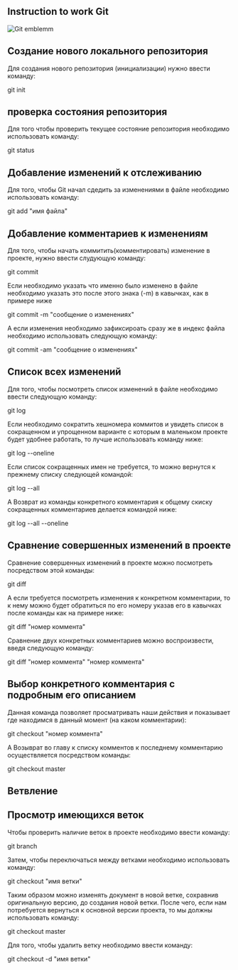 ## **Instruction to work Git**

![Git emblemm](gitt.png)

## Создание нового локального репозитория

Для создания нового репозитория (инициализации) нужно ввести команду: 

git init

## проверка состояния репозитория

Для того чтобы проверить текущее состояние репозитория необходимо использовать команду:

git status

## Добавление изменений к отслеживанию

 Для того, чтобы Git начал сдедить за изменениями в файле необходимо использовать команду:

git add "имя файла" 

## Добавление комментариев к изменениям

Для того, чтобы начать коммитить(комментировать) изменение в проекте, нужно ввести слудующую команду: 

git commit 

Если необходимо указать что именно было изменено в файле необходимо указать это после этого знака  (-m)  в кавычках, как в примере ниже

git commit -m "сообщение о изменениях"

А если изменения необходимо зафиксироать сразу же в индекс файла необходимо использовать следующую команду: 

git commit -am "сообщение о изменениях"

## Список всех изменений

Для того, чтобы посмотреть список изменений в файле необходимо ввести следующую команду:

git log

Если необходимо сократить хешномера коммитов и увидеть список в сокращенном и упрощенном варианте с которым в маленьком проекте будет удобнее работать, то лучше использовать команду ниже:

git log --oneline

Если список сокращенных имен не требуется, то можно вернутся к прежнему списку следующей командой:

git log --all

А Возврат из команды конкретного комментария к общему скиску сокращенных комментариев делается командой ниже:

git log --all --oneline

## Сравнение совершенных изменений в проекте

Сравнение совершенных изменений в проекте можно посмотреть посредством этой команды:

git diff

А если требуется посмотреть изменения к конкретном комментарии, то к нему можно будет обратиться по его номеру указав его в кавычках после команды как на примере ниже:

git diff "номер коммента"

Сравнение двух конкретных комментариев можно воспроизвести, введя следующую команду: 

git diff "номер коммента" "номер коммента"

## Выбор конкретного комментария с подробным его описанием

Данная команда позволяет просматривать наши действия и показывает где находимся в данный момент (на каком комментарии):

git checkout "номер коммента"

А Возыврат во главу к списку комментов к последнему комментарию осуществляется посредством команды:


git checkout master

##  **Ветвление**

## Просмотр имеющихся веток

Чтобы проверить наличие веток в проекте необходимо ввести команду: 

git branch

Затем, чтобы переключаться между ветками необходимо использовать команду:

git checkout "имя ветки"

Таким образом можно изменять документ в новой ветке, сохравнив оригинальную версию, до создания новой ветки. После чего, если нам потребуется вернуться
к основной версии проекта, то мы должны использовать команду:

git checkout master

Для того, чтобы удалить ветку необходимо ввести команду:

git checkout -d "имя ветки"